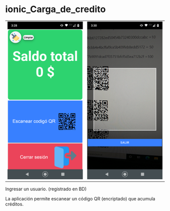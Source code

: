 # ionic_Carga_de_credito
<table>
  <tr>
    <td><img src="./src/assets/credito1.png"></td>
    <td><img src="./src/assets/credito2.png"></td>
  </tr>
</table>


<p>Ingresar un usuario. (registrado en BD)</p>
<p>La aplicación permite escanear un código QR (encriptado) que acumula créditos.</p>


